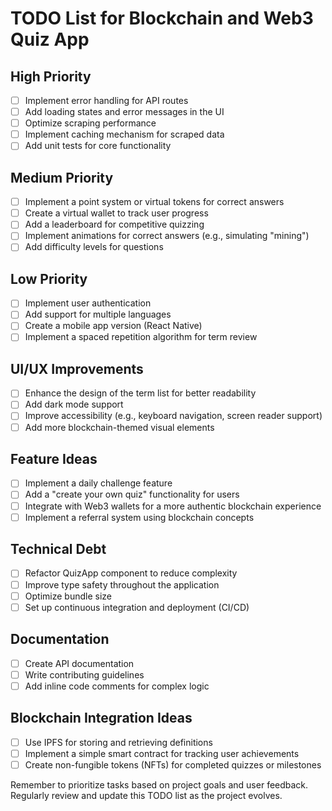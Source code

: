 # TODO List for Blockchain and Web3 Quiz App

## High Priority

- [ ] Implement error handling for API routes
- [ ] Add loading states and error messages in the UI
- [ ] Optimize scraping performance
- [ ] Implement caching mechanism for scraped data
- [ ] Add unit tests for core functionality

## Medium Priority

- [ ] Implement a point system or virtual tokens for correct answers
- [ ] Create a virtual wallet to track user progress
- [ ] Add a leaderboard for competitive quizzing
- [ ] Implement animations for correct answers (e.g., simulating "mining")
- [ ] Add difficulty levels for questions

## Low Priority

- [ ] Implement user authentication
- [ ] Add support for multiple languages
- [ ] Create a mobile app version (React Native)
- [ ] Implement a spaced repetition algorithm for term review

## UI/UX Improvements

- [ ] Enhance the design of the term list for better readability
- [ ] Add dark mode support
- [ ] Improve accessibility (e.g., keyboard navigation, screen reader support)
- [ ] Add more blockchain-themed visual elements

## Feature Ideas

- [ ] Implement a daily challenge feature
- [ ] Add a "create your own quiz" functionality for users
- [ ] Integrate with Web3 wallets for a more authentic blockchain experience
- [ ] Implement a referral system using blockchain concepts

## Technical Debt

- [ ] Refactor QuizApp component to reduce complexity
- [ ] Improve type safety throughout the application
- [ ] Optimize bundle size
- [ ] Set up continuous integration and deployment (CI/CD)

## Documentation

- [ ] Create API documentation
- [ ] Write contributing guidelines
- [ ] Add inline code comments for complex logic

## Blockchain Integration Ideas

- [ ] Use IPFS for storing and retrieving definitions
- [ ] Implement a simple smart contract for tracking user achievements
- [ ] Create non-fungible tokens (NFTs) for completed quizzes or milestones

Remember to prioritize tasks based on project goals and user feedback. Regularly review and update this TODO list as the project evolves.
